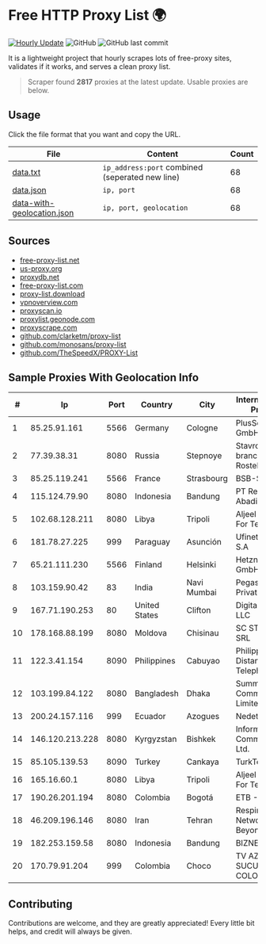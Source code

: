
# Free HTTP Proxy List 🌍

[![Hourly Update](https://github.com/mertguvencli/http-proxy-list/actions/workflows/main.yml/badge.svg?branch=main)](https://github.com/mertguvencli/http-proxy-list/actions/workflows/main.yml)
![GitHub](https://img.shields.io/github/license/mertguvencli/http-proxy-list)
![GitHub last commit](https://img.shields.io/github/last-commit/mertguvencli/http-proxy-list)

It is a lightweight project that hourly scrapes lots of free-proxy sites, validates if it works, and serves a clean proxy list.


> Scraper found **2817** proxies at the latest update. Usable proxies are below.

## Usage

Click the file format that you want and copy the URL.


|File|Content|Count|
|----|-------|-----|
|[data.txt](https://raw.githubusercontent.com/mertguvencli/http-proxy-list/main/proxy-list/data.txt)|`ip_address:port` combined (seperated new line)|68|
|[data.json](https://raw.githubusercontent.com/mertguvencli/http-proxy-list/main/proxy-list/data.json)|`ip, port`|68|
|[data-with-geolocation.json](https://raw.githubusercontent.com/mertguvencli/http-proxy-list/main/proxy-list/data-with-geolocation.json)|`ip, port, geolocation`|68|

## Sources

* [free-proxy-list.net](https://free-proxy-list.net)
* [us-proxy.org](https://www.us-proxy.org)
* [proxydb.net](http://proxydb.net)
* [free-proxy-list.com](https://free-proxy-list.com/?page=&port=&type%5B%5D=http&type%5B%5D=https&up_time=0&search=Search)
* [proxy-list.download](https://www.proxy-list.download/HTTP)
* [vpnoverview.com](https://vpnoverview.com/privacy/anonymous-browsing/free-proxy-servers)
* [proxyscan.io](https://www.proxyscan.io)
* [proxylist.geonode.com](https://proxylist.geonode.com/api/proxy-list?limit=300&page=1&sort_by=lastChecked&sort_type=desc&protocols=http,https)
* [proxyscrape.com](https://api.proxyscrape.com/v2/?request=displayproxies&protocol=http&timeout=10000&country=all&ssl=all&anonymity=all)
* [github.com/clarketm/proxy-list](https://raw.githubusercontent.com/clarketm/proxy-list/master/proxy-list-raw.txt)
* [github.com/monosans/proxy-list](https://raw.githubusercontent.com/monosans/proxy-list/main/proxies/http.txt)
* [github.com/TheSpeedX/PROXY-List](https://raw.githubusercontent.com/TheSpeedX/PROXY-List/master/http.txt)


## Sample Proxies With Geolocation Info

|#|Ip|Port|Country|City|Internet Service Provider|
|-|--|----|-------|----|-------------------------|
|1|85.25.91.161|5566|Germany|Cologne|PlusServer GmbH|
|2|77.39.38.31|8080|Russia|Stepnoye|Stavropol branch of OJSC Rostelecom|
|3|85.25.119.241|5566|France|Strasbourg|BSB-SERVICE|
|4|115.124.79.90|8080|Indonesia|Bandung|PT Remala Abadi|
|5|102.68.128.211|8080|Libya|Tripoli|Aljeel Aljadeed For Technology|
|6|181.78.27.225|999|Paraguay|Asunción|Ufinet Paraguay S.A|
|7|65.21.111.230|5566|Finland|Helsinki|Hetzner Online GmbH|
|8|103.159.90.42|83|India|Navi Mumbai|Pegasuswave Private Limited|
|9|167.71.190.253|80|United States|Clifton|DigitalOcean, LLC|
|10|178.168.88.199|8080|Moldova|Chisinau|SC STARNET SRL|
|11|122.3.41.154|8090|Philippines|Cabuyao|Philippine Long Distance Telephone Co.|
|12|103.199.84.122|8080|Bangladesh|Dhaka|Summit Communication Limited|
|13|200.24.157.116|999|Ecuador|Azogues|Nedetel S.A.|
|14|146.120.213.228|8080|Kyrgyzstan|Bishkek|Inform Communications Ltd.|
|15|85.105.139.53|8090|Turkey|Cankaya|TurkTelecom|
|16|165.16.60.1|8080|Libya|Tripoli|Aljeel Aljadeed For Technology|
|17|190.26.201.194|8080|Colombia|Bogotá|ETB - Colombia|
|18|46.209.196.146|8080|Iran|Tehran|Respina Networks & Beyond PJSC|
|19|182.253.159.58|8080|Indonesia|Bandung|BIZNET|
|20|170.79.91.204|999|Colombia|Choco|TV AZTECA SUCURSAL COLOMBIA|



## Contributing

Contributions are welcome, and they are greatly appreciated! Every
little bit helps, and credit will always be given.

